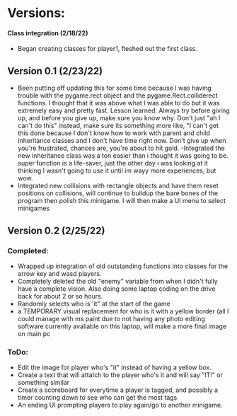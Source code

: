 # Versions:
#### Class integration (2/18/22)
 - Began creating classes for player1, fleshed out the first class. 
## Version 0.1 (2/23/22)
 - Been putting off updating this for some time because I was having trouble with the pygame.rect object and the pygame.Rect.colliderect functions. I thought that it was above what I was able to do but it was extremely easy and pretty fast. Lesson learned: Always try  before giving up, and before you give up, make sure you know why. Don't just "ah I can't do this" instead, make sure its something more like, "I can't get this done because I don't know how to work with parent and child inheritance classes and I don't have time right now. Don't give up when you're frustrated, chances are, you're about to hit gold.
 -Integrated the new inheritance class was a ton easier than i thought it was going to be. super function is a life-saver, just the other day i was looking at it thinking I wasn't going to use it until im wayy more experiences, but wow. 
 - Integrated new collisions with rectangle objects and have them reset positions on collisions, will continue to buildup the bare bones of the program then polish this minigame. I will then make a UI menu to select minigames
## Version 0.2 (2/25/22)
### Completed: 
 - Wrapped up integration of old outstanding functions into classes for the arrow key and wasd players. 
 - Completely deleted the old "enemy" variable from when I didn't fully have a complete vision.
Also doing some laptop coding on the drive back for about 2 or so hours.
 - Randomly selects who is 'it" at the start of the game
 - a TEMPORARY visual replacement for who is it with a yellow border (all I could manage with ms paint due to not having any photo editing software currently avaliable on this laptop, will make a more final image on main pc

 ### ToDo:
  - Edit the image for player who's "it"  instead of having a yellow box.
  - Create a text that will attatch to the player who's it and will say "IT!" or something similar
  - Create a scoreboard for everytime a player is tagged, and possibly a timer counting down to see who can get the most tags
  - An ending UI prompting players to play again/go to another minigame.
